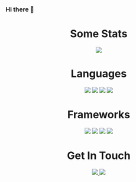 ### Hi there 👋

<!--
**Rae-Kwon/Rae-Kwon** is a ✨ _special_ ✨ repository because its `README.md` (this file) appears on your GitHub profile.

Here are some ideas to get you started:

- 🔭 I’m currently working on ...
- 🌱 I’m currently learning ...
- 👯 I’m looking to collaborate on ...
- 🤔 I’m looking for help with ...
- 💬 Ask me about ...
- 📫 How to reach me: ...
- 😄 Pronouns: ...
- ⚡ Fun fact: ...
-->

<h1 align=center>Some Stats</h1>
<section align=center>
  <img src='https://github-readme-stats.vercel.app/api?username=Rae-Kwon&show_icons=true&theme=tokyonight' /> 
</section>

<h1 align=center>Languages</h1>
<section align=center>
  <img src='https://img.shields.io/badge/css3-%231572B6.svg?style=for-the-badge&logo=css3&logoColor=white' />
  <img src='https://img.shields.io/badge/html5-%23E34F26.svg?style=for-the-badge&logo=html5&logoColor=white' />
  <img src='https://img.shields.io/badge/javascript-%23323330.svg?style=for-the-badge&logo=javascript&logoColor=%23F7DF1E' />
  <img src='https://img.shields.io/badge/typescript-%23007ACC.svg?style=for-the-badge&logo=typescript&logoColor=white'>
</section>

<h1 align=center>Frameworks</h1>
<section align=center>
  <img src='https://img.shields.io/badge/express.js-%23404d59.svg?style=for-the-badge&logo=express&logoColor=%2361DAFB' />
  <img src='https://img.shields.io/badge/node.js-6DA55F?style=for-the-badge&logo=node.js&logoColor=white' />
  <img src='https://img.shields.io/badge/react-%2320232a.svg?style=for-the-badge&logo=react&logoColor=%2361DAFB' />
  <img src='https://img.shields.io/badge/redux-%23593d88.svg?style=for-the-badge&logo=redux&logoColor=white' />
</section>

<h1 align=center>Get In Touch</h1>
<section align=center>
  <a href='https://www.linkedin.com/in/rmjkwon/'>
    <img src='https://img.shields.io/badge/linkedin-%230077B5.svg?style=for-the-badge&logo=linkedin&logoColor=white' />
  </a>
  <a href='mailto:rkminjae@gmail.com?subject=Hi Richard this is from Github'>
    <img src='https://img.shields.io/badge/Gmail-D14836?style=for-the-badge&logo=gmail&logoColor=white' />
  </a>
</section>
